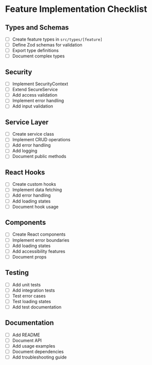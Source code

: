 # Feature Implementation Checklist

## Types and Schemas
- [ ] Create feature types in `src/types/[feature]`
- [ ] Define Zod schemas for validation
- [ ] Export type definitions
- [ ] Document complex types

## Security
- [ ] Implement SecurityContext
- [ ] Extend SecureService
- [ ] Add access validation
- [ ] Implement error handling
- [ ] Add input validation

## Service Layer
- [ ] Create service class
- [ ] Implement CRUD operations
- [ ] Add error handling
- [ ] Add logging
- [ ] Document public methods

## React Hooks
- [ ] Create custom hooks
- [ ] Implement data fetching
- [ ] Add error handling
- [ ] Add loading states
- [ ] Document hook usage

## Components
- [ ] Create React components
- [ ] Implement error boundaries
- [ ] Add loading states
- [ ] Add accessibility features
- [ ] Document props

## Testing
- [ ] Add unit tests
- [ ] Add integration tests
- [ ] Test error cases
- [ ] Test loading states
- [ ] Add test documentation

## Documentation
- [ ] Add README
- [ ] Document API
- [ ] Add usage examples
- [ ] Document dependencies
- [ ] Add troubleshooting guide

